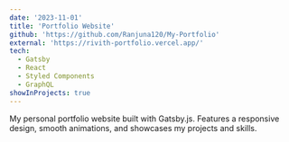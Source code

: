 ```yaml
---
date: '2023-11-01'
title: 'Portfolio Website'
github: 'https://github.com/Ranjuna120/My-Portfolio'
external: 'https://rivith-portfolio.vercel.app/'
tech:
  - Gatsby
  - React
  - Styled Components
  - GraphQL
showInProjects: true
---
```


My personal portfolio website built with Gatsby.js. Features a responsive design, smooth animations, and showcases my projects and skills.
